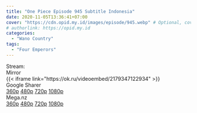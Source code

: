 ```yaml
---
title: "One Piece Episode 945 Subtitle Indonesia"
date: 2020-11-05T13:36:41+07:00
cover: "https://cdn.opid.my.id/images/episode/945.webp" # Optional, cover
# authorlink: https://opid.my.id
categories:
  - "Wano Country"
tags:
  - "Four Emperors"
---
```

<div class="ui menu violet borderless inverted">
  <div class="header item active">
        Stream:
    </div>
  <a class="active item" data-tab="mirror">
    <i class="odnoklassniki icon"></i> Mirror
  </a>
</div>
<div class="ui bottom attached tab segment active" style="border:0 !important;" data-tab="mirror">
{{< iframe link="https://ok.ru/videoembed/2179347122934" >}}
</div>

<div class="ui menu violet borderless inverted">
  <div class="header item active">
        Google Sharer
    </div>
  <a class="item nounderline" alt="One Piece Episode 945 Subtitle Indonesia" href="https://ouo.io/n15MSWG" target="_blank" rel="dofollow"><i class="google drive icon"></i>
    360p</a>
  <a class="item nounderline" alt="One Piece Episode 945 Subtitle Indonesia" href="https://ouo.io/Oakom6m" target="_blank" rel="dofollow"><i class="google drive icon"></i>
    480p</a>
  <a class="item nounderline" alt="One Piece Episode 945 Subtitle Indonesia" href="https://ouo.io/7CLGYVm" target="_blank" rel="dofollow"><i class="google drive icon"></i>
    720p</a>
  <a class="item nounderline" alt="One Piece Episode 945 Subtitle Indonesia" href="https://ouo.io/DOtSUtd" target="_blank" rel="dofollow"><i class="google drive icon"></i>
    1080p</a>
  </a>
</div>
<div class="ui menu violet borderless inverted">
  <div class="header item active">
        Mega.nz&emsp;&emsp;&nbsp;&nbsp;
    </div>
  <a class="item nounderline" alt="One Piece Episode 945 Subtitle Indonesia" href="https://ouo.io/MHW2NI" target="_blank" rel="dofollow"><i class="google drive icon"></i>
    360p</a>
  <a class="item nounderline" alt="One Piece Episode 945 Subtitle Indonesia" href="https://ouo.io/xyJeRs" target="_blank" rel="dofollow"><i class="google drive icon"></i>
    480p</a>
  <a class="item nounderline" alt="One Piece Episode 945 Subtitle Indonesia" href="https://ouo.io/qi6wC8" target="_blank" rel="dofollow"><i class="google drive icon"></i>
    720p</a>
  <a class="item nounderline" alt="One Piece Episode 945 Subtitle Indonesia" href="https://ouo.io/fdxVoE" target="_blank" rel="dofollow"><i class="google drive icon"></i>
    1080p</a>
  </a>
</div>